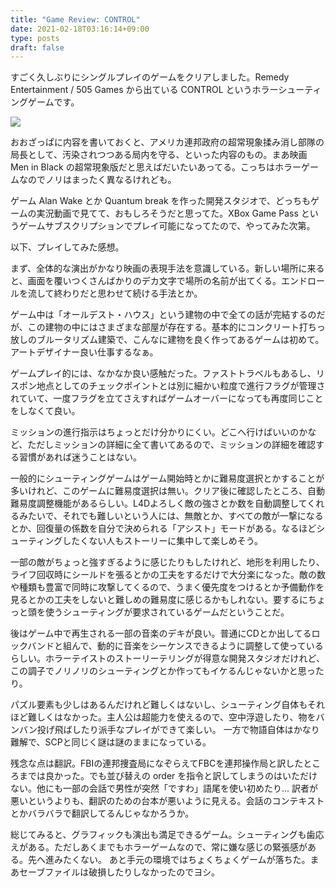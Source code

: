 ```yaml
---
title: "Game Review: CONTROL"
date: 2021-02-18T03:16:14+09:00
type: posts
draft: false
---
```


すごく久しぶりにシングルプレイのゲームをクリアしました。Remedy Entertainment / 505 Games から出ている CONTROL というホラーシューティングゲームです。

![](congrats.png)

おおざっぱに内容を書いておくと、アメリカ連邦政府の超常現象揉み消し部隊の局長として、汚染されつつある局内を守る、といった内容のもの。まあ映画 Men in Black の超常現象版だと思えばだいたいあってる。こっちはホラーゲームなのでノリはまったく異なるけれども。

ゲーム Alan Wake とか Quantum break を作った開発スタジオで、どっちもゲームの実況動画で見てて、おもしろそうだと思ってた。XBox Game Pass というゲームサブスクリプションでプレイ可能になってたので、やってみた次第。

以下、プレイしてみた感想。

まず、全体的な演出がかなり映画の表現手法を意識している。新しい場所に来ると、画面を覆いつくさんばかりのデカ文字で場所の名前が出てくる。エンドロールを流して終わりだと思わせて続ける手法とか。

ゲーム中は「オールデスト・ハウス」という建物の中で全ての話が完結するのだが、この建物の中にはさまざまな部屋が存在する。基本的にコンクリート打ちっ放しのブルータリズム建築で、こんなに建物を良く作ってあるゲームは初めて。アートデザイナー良い仕事するなぁ。

ゲームプレイ的には、なかなか良い感触だった。ファストトラベルもあるし、リスポン地点としてのチェックポイントとは別に細かい粒度で進行フラグが管理されていて、一度フラグを立てさえすればゲームオーバーになっても再度同じことをしなくて良い。

ミッションの進行指示はちょっとだけ分かりにくい。どこへ行けばいいのかなど、ただしミッションの詳細に全て書いてあるので、ミッションの詳細を確認する習慣があれば迷うことはない。

一般的にシューティングゲームはゲーム開始時とかに難易度選択とかすることが多いけれど、このゲームに難易度選択は無い。クリア後に確認したところ、自動難易度調整機能があるらしい。L4Dよろしく敵の強さとか数を自動調整してくれるみたいで、それでも難しいという人には、無敵とか、すべての敵が一撃になるとか、回復量の係数を自分で決められる「アシスト」モードがある。なるほどシューティングしたくない人もストーリーに集中して楽しめそう。

一部の敵がちょっと強すぎるように感じたりもしたけれど、地形を利用したり、ライフ回収時にシールドを張るとかの工夫をするだけで大分楽になった。敵の数や種類も豊富で同時に攻撃してくるので、うまく優先度をつけるとか予備動作を見るとかの工夫をしないと難しめの難易度に感じるかもしれない。要するにちょっと頭を使うシューティングが要求されているゲームだということだ。



後はゲーム中で再生される一部の音楽のデキが良い。普通にCDとか出してるロックバンドと組んで、動的に音楽をシーケンスできるように調整して使っているらしい。ホラーテイストのストーリーテリングが得意な開発スタジオだけれど、この調子でノリノリのシューティングとか作ってもイケるんじゃないかと思ったり。

パズル要素も少しはあるんだけれど難しくはないし、シューティング自体もそれほど難しくはなかった。主人公は超能力を使えるので、空中浮遊したり、物をバンバン投げ飛ばしたり派手なプレイができて楽しい。
一方で物語自体はかなり難解で、SCPと同じく謎は謎のままになっている。

残念な点は翻訳。FBIの連邦捜査局になぞらえてFBCを連邦操作局と訳したところまでは良かった。でも並び替えの order を指令と訳してしまうのはいただけない。他にも一部の会話で男性が突然「ですわ」語尾を使い初めたり… 訳者が悪いというよりも、翻訳のための台本が悪いように見える。会話のコンテキストとかバラバラで翻訳してるんじゃなかろうか。

総じてみると、グラフィックも演出も満足できるゲーム。シューティングも歯応えがある。ただしあくまでもホラーゲームなので、常に嫌な感じの緊張感がある。先へ進みたくない。
あと手元の環境ではちょくちょくゲームが落ちた。まあセーブファイルは破損したりしなかったのでヨシ。
